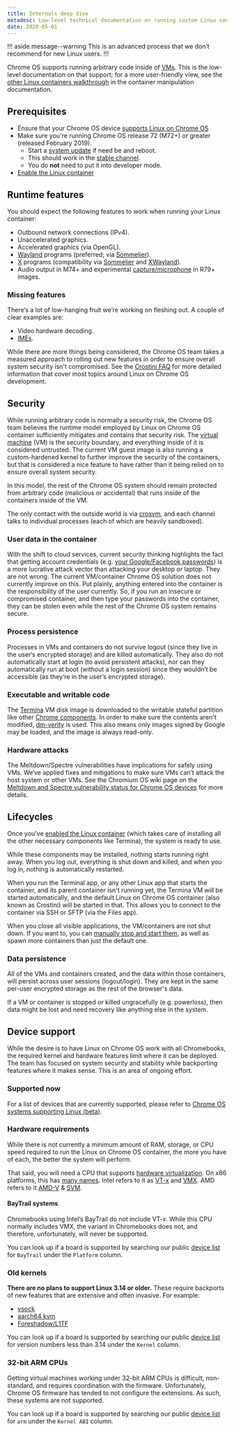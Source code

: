 ```yaml
---
title: Internals deep dive
metadesc: Low-level technical documentation on running custom Linux containers on Chrome OS, including runtime features, security, their lifecycles, and device support.
date: 2020-05-01
---
```


!!! aside.message--warning
This is an advanced process that we don’t recommend for new Linux users.
!!!

Chrome OS supports running arbitrary code inside of [VMs](https://en.wikipedia.org/wiki/Virtual_machine). This is the low-level documentation on that support; for a more user-friendly view, see the [other Linux containers walkthrough]({{page.url}}../container-manipulation#using-another-linux-distribution) in the container manipulation documentation.

## Prerequisites

- Ensure that your Chrome OS device [supports Linux on Chrome OS](https://sites.google.com/a/chromium.org/dev/chromium-os/chrome-os-systems-supporting-linux)
- Make sure you're running Chrome OS release 72 (M72+) or greater (released February 2019).
  - Start a [system update](https://support.google.com/chromebook/answer/177889) if need be and reboot.
  - This should work in the [stable channel](https://support.google.com/chromebook/answer/1086915).
  - You do **not** need to put it into developer mode.
- [Enable the Linux container]({{page.url}}../#enabling-the-linux-container)

## Runtime features

You should expect the following features to work when running your Linux container:

- Outbound network connections (IPv4).
- Unaccelerated graphics.
- Accelerated graphics (via OpenGL).
- [Wayland](https://wayland.freedesktop.org/) programs (preferred; via [Sommelier](https://chromium.googlesource.com/chromiumos/platform2/+/master/vm_tools/sommelier/)).
- [X](https://en.wikipedia.org/wiki/X_Window_System) programs (compatibility via [Sommelier](https://chromium.googlesource.com/chromiumos/platform2/+/master/vm_tools/sommelier/) and [XWayland](https://wayland.freedesktop.org/xserver.html)).
- Audio output in M74+ and experimental [capture/microphone](https://crbug.com/932268) in R79+ images.

### Missing features

There‘s a lot of low-hanging fruit we’re working on fleshing out. A couple of clear examples are:

- Video hardware decoding.
- [IMEs](https://crbug.com/826614).

While there are more things being considered, the Chrome OS team takes a measured approach to rolling out new features in order to ensure overall system security isn't compromised. See the [Crostini FAQ]({{page.url}}../crostini-faq) for more detailed information that cover most topics around Linux on Chrome OS development.

## Security

While running arbitrary code is normally a security risk, the Chrome OS team believes the runtime model employed by Linux on Chrome OS container sufficiently mitigates and contains that security risk. The [virtual machine](https://en.wikipedia.org/wiki/Virtual_machine) (VM) is the security boundary, and everything inside of it is considered untrusted. The current VM guest image is also running a custom-hardened kernel to further improve the security of the containers, but that is considered a nice feature to have rather than it being relied on to ensure overall system security.

In this model, the rest of the Chrome OS system should remain protected from arbitrary code (malicious or accidental) that runs inside of the containers inside of the VM.

The only contact with the outside world is via [crosvm](https://chromium.googlesource.com/chromiumos/platform/crosvm/), and each channel talks to individual processes (each of which are heavily sandboxed).

### User data in the container

With the shift to cloud services, current security thinking highlights the fact that getting account credentials (e.g. [your Google/Facebook passwords](https://xkcd.com/1200/)) is a more lucrative attack vector than attacking your desktop or laptop. They are not wrong. The current VM/container Chrome OS solution does not currently improve on this. Put plainly, anything entered into the container is the responsibility of the user currently. So, if you run an insecure or compromised container, and then type your passwords into the container, they can be stolen even while the rest of the Chrome OS system remains secure.

### Process persistence

Processes in VMs and containers do not survive logout (since they live in the user‘s encrypted storage) and are killed automatically. They also do not automatically start at login (to avoid persistent attacks), nor can they automatically run at boot (without a login session) since they wouldn’t be accessible (as they‘re in the user’s encrypted storage).

### Executable and writable code

The [Termina](https://chromium.googlesource.com/chromiumos/overlays/board-overlays/+/master/project-termina/) VM disk image is downloaded to the writable stateful partition like other [Chrome components](https://chromium.googlesource.com/chromium/src/+/lkgr/components/component_updater/README.md). In order to make sure the contents aren't modified, [dm-verity](https://gitlab.com/cryptsetup/cryptsetup/wikis/DMVerity) is used. This also means only images signed by Google may be loaded, and the image is always read-only.

### Hardware attacks

The Meltdown/Spectre vulnerabilities have implications for safely using VMs. We‘ve applied fixes and mitigations to make sure VMs can’t attack the host system or other VMs. See the Chromium OS wiki page on the [Meltdown and Spectre vulnerability status for Chrome OS devices](http://dev.chromium.org/chromium-os/meltdown-spectre-vulnerability-status) for more details.

## Lifecycles

Once you've [enabled the Linux container]({{page.url}}../#enabling-the-linux-container) (which takes care of installing all the other necessary components like Termina), the system is ready to use.

While these components may be installed, nothing starts running right away. When you log out, everything is shut down and killed, and when you log in, nothing is automatically restarted.

When you run the Terminal app, or any other Linux app that starts the container, and its parent container isn't running yet, the Termina VM will be started automatically, and the default Linux on Chrome OS container (also known as Crostini) will be started in that. This allows you to connect to the container via SSH or SFTP (via the Files app).

When you close all visible applications, the VM/containers are not shut down. If you want to, you can [manually stop and start them]({{page.url}}../container-manipulation#manually-starting-the-container), as well as spawn more containers than just the default one.

### Data persistence

All of the VMs and containers created, and the data within those containers, will persist across user sessions (logout/login). They are kept in the same per-user encrypted storage as the rest of the browser's data.

If a VM or container is stopped or killed ungracefully (e.g. powerloss), then data might be lost and need recovery like anything else in the system.

## Device support

While the desire is to have Linux on Chrome OS work with all Chromebooks, the required kernel and hardware features limit where it can be deployed. The team has focused on system security and stability while backporting features where it makes sense. This is an area of ongoing effort.

### Supported now

For a list of devices that are currently supported, please refer to [Chrome OS systems supporting Linux (beta)](https://sites.google.com/a/chromium.org/dev/chromium-os/chrome-os-systems-supporting-linux).

### Hardware requirements

While there is not currently a minimum amount of RAM, storage, or CPU speed required to run the Linux on Chrome OS container, the more you have of each, the better the system will perform.

That said, you will need a CPU that supports [hardware virtualization](https://en.wikipedia.org/wiki/Hardware_virtualization). On x86 platforms, this has [many names](https://en.wikipedia.org/wiki/X86_virtualization). Intel refers to it as [VT-x](https://en.wikipedia.org/wiki/Intel%20VT-x) and [VMX](https://en.wikipedia.org/wiki/Intel%20VT-x). AMD refers to it [AMD-V](https://en.wikipedia.org/wiki/AMD-V) & [SVM](https://en.wikipedia.org/wiki/AMD-V).

#### BayTrail systems

Chromebooks using Intel’s BayTrail do not include VT-x. While this CPU normally includes VMX, the variant in Chromebooks does not, and therefore, unfortunately, will never be supported.

You can look up if a board is supported by searching our public [device list](http://dev.chromium.org/chromium-os/developer-information-for-chrome-os-devices) for `BayTrail` under the `Platform` column.

### Old kernels

**There are no plans to support Linux 3.14 or older.** These require backports of new features that are extensive and often invasive. For example:

- [vsock](https://crbug.com/763970)
- [aarch64 kvm](https://crbug.com/846515)
- [Foreshadow/L1TF](https://crbug.com/875512)

You can look up if a board is supported by searching our public [device list](http://dev.chromium.org/chromium-os/developer-information-for-chrome-os-devices) for version numbers less than 3.14 under the `Kernel` column.

### 32-bit ARM CPUs

Getting virtual machines working under 32-bit ARM CPUs is difficult, non-standard, and requires coordination with the firmware. Unfortunately, Chrome OS firmware has tended to not configure the extensions. As such, these systems are not supported.

You can look up if a board is supported by searching our public [device list](http://dev.chromium.org/chromium-os/developer-information-for-chrome-os-devices) for `arm` under the `Kernel ABI` column.

